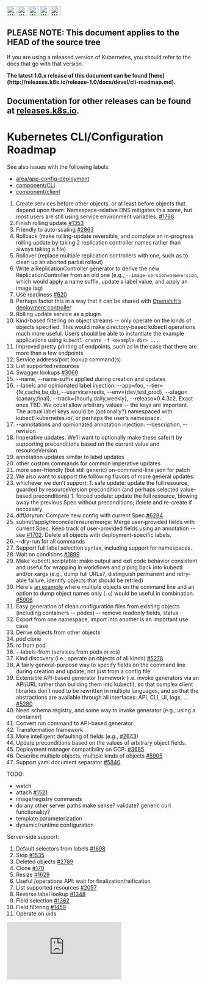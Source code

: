 <!-- BEGIN MUNGE: UNVERSIONED_WARNING -->

<!-- BEGIN STRIP_FOR_RELEASE -->

<img src="http://kubernetes.io/img/warning.png" alt="WARNING"
     width="25" height="25">
<img src="http://kubernetes.io/img/warning.png" alt="WARNING"
     width="25" height="25">
<img src="http://kubernetes.io/img/warning.png" alt="WARNING"
     width="25" height="25">
<img src="http://kubernetes.io/img/warning.png" alt="WARNING"
     width="25" height="25">
<img src="http://kubernetes.io/img/warning.png" alt="WARNING"
     width="25" height="25">

<h2>PLEASE NOTE: This document applies to the HEAD of the source tree</h2>

If you are using a released version of Kubernetes, you should
refer to the docs that go with that version.

<strong>
The latest 1.0.x release of this document can be found
[here](http://releases.k8s.io/release-1.0/docs/devel/cli-roadmap.md).

Documentation for other releases can be found at
[releases.k8s.io](http://releases.k8s.io).
</strong>
--

<!-- END STRIP_FOR_RELEASE -->

<!-- END MUNGE: UNVERSIONED_WARNING -->

# Kubernetes CLI/Configuration Roadmap

See also issues with the following labels:
* [area/app-config-deployment](https://github.com/GoogleCloudPlatform/kubernetes/labels/area/app-config-deployment)
* [component/CLI](https://github.com/GoogleCloudPlatform/kubernetes/labels/component/CLI)
* [component/client](https://github.com/GoogleCloudPlatform/kubernetes/labels/component/client)

1. Create services before other objects, or at least before objects that depend upon them. Namespace-relative DNS mitigates this some, but most users are still using service environment variables. [#1768](https://github.com/GoogleCloudPlatform/kubernetes/issues/1768)
1. Finish rolling update [#1353](https://github.com/GoogleCloudPlatform/kubernetes/issues/1353)
  1. Friendly to auto-scaling [#2863](https://github.com/GoogleCloudPlatform/kubernetes/pull/2863#issuecomment-69701562)
  1. Rollback (make rolling-update reversible, and complete an in-progress rolling update by taking 2 replication controller names rather than always taking a file)
  1. Rollover (replace multiple replication controllers with one, such as to clean up an aborted partial rollout)
  1. Write a ReplicationController generator to derive the new ReplicationController from an old one (e.g., `--image-version=newversion`, which would apply a name suffix, update a label value, and apply an image tag)
  1. Use readiness [#620](https://github.com/GoogleCloudPlatform/kubernetes/issues/620)
  1. Perhaps factor this in a way that it can be shared with [Openshift’s deployment controller](https://github.com/GoogleCloudPlatform/kubernetes/issues/1743) 
  1. Rolling update service as a plugin
1. Kind-based filtering on object streams -- only operate on the kinds of objects specified. This would make directory-based kubectl operations much more useful. Users should be able to instantiate the example applications using `kubectl create -f <example-dir> ...`
1. Improved pretty printing of endpoints, such as in the case that there are more than a few endpoints
1. Service address/port lookup command(s)
1. List supported resources
1. Swagger lookups [#3060](https://github.com/GoogleCloudPlatform/kubernetes/issues/3060)
1. --name, --name-suffix applied during creation and updates
1. --labels and opinionated label injection: --app=foo, --tier={fe,cache,be,db}, --uservice=redis, --env={dev,test,prod}, --stage={canary,final}, --track={hourly,daily,weekly}, --release=0.4.3c2. Exact ones TBD. We could allow arbitrary values -- the keys are important. The actual label keys would be (optionally?) namespaced with kubectl.kubernetes.io/, or perhaps the user’s namespace.
1. --annotations and opinionated annotation injection: --description, --revision
1. Imperative updates. We'll want to optionally make these safe(r) by supporting preconditions based on the current value and resourceVersion.
  1. annotation updates similar to label updates
  1. other custom commands for common imperative updates
  1. more user-friendly (but still generic) on-command-line json for patch
1. We also want to support the following flavors of more general updates:
  1. whichever we don’t support:
    1. safe update: update the full resource, guarded by resourceVersion precondition (and perhaps selected value-based preconditions)
    1. forced update: update the full resource, blowing away the previous Spec without preconditions; delete and re-create if necessary
  1. diff/dryrun: Compare new config with current Spec [#6284](https://github.com/GoogleCloudPlatform/kubernetes/issues/6284)
  1. submit/apply/reconcile/ensure/merge: Merge user-provided fields with current Spec. Keep track of user-provided fields using an annotation -- see [#1702](https://github.com/GoogleCloudPlatform/kubernetes/issues/1702). Delete all objects with deployment-specific labels.
1. --dry-run for all commands
1. Support full label selection syntax, including support for namespaces.
1. Wait on conditions [#1899](https://github.com/GoogleCloudPlatform/kubernetes/issues/1899)
1. Make kubectl scriptable: make output and exit code behavior consistent and useful for wrapping in workflows and piping back into kubectl and/or xargs (e.g., dump full URLs?, distinguish permanent and retry-able failure, identify objects that should be retried)
  1. Here's [an example](http://techoverflow.net/blog/2013/10/22/docker-remove-all-images-and-containers/) where multiple objects on the command line and an option to dump object names only (`-q`) would be useful in combination. [#5906](https://github.com/GoogleCloudPlatform/kubernetes/issues/5906)
1. Easy generation of clean configuration files from existing objects (including containers -- podex) -- remove readonly fields, status
  1. Export from one namespace, import into another is an important use case
1. Derive objects from other objects
  1. pod clone
  1. rc from pod
  1. --labels-from (services from pods or rcs)
1. Kind discovery (i.e., operate on objects of all kinds) [#5278](https://github.com/GoogleCloudPlatform/kubernetes/issues/5278)
1. A fairly general-purpose way to specify fields on the command line during creation and update, not just from a config file
1. Extensible API-based generator framework (i.e. invoke generators via an API/URL rather than building them into kubectl), so that complex client libraries don’t need to be rewritten in multiple languages, and so that the abstractions are available through all interfaces: API, CLI, UI, logs, ... [#5280](https://github.com/GoogleCloudPlatform/kubernetes/issues/5280)
  1. Need schema registry, and some way to invoke generator (e.g., using a container)
  1. Convert run command to API-based generator
1. Transformation framework
  1. More intelligent defaulting of fields (e.g., [#2643](https://github.com/GoogleCloudPlatform/kubernetes/issues/2643))
1. Update preconditions based on the values of arbitrary object fields. 
1. Deployment manager compatibility on GCP: [#3685](https://github.com/GoogleCloudPlatform/kubernetes/issues/3685)
1. Describe multiple objects, multiple kinds of objects [#5905](https://github.com/GoogleCloudPlatform/kubernetes/issues/5905)
1. Support yaml document separator [#5840](https://github.com/GoogleCloudPlatform/kubernetes/issues/5840)

TODO: 
* watch
* attach [#1521](https://github.com/GoogleCloudPlatform/kubernetes/issues/1521)
* image/registry commands
* do any other server paths make sense? validate? generic curl functionality?
* template parameterization
* dynamic/runtime configuration

Server-side support:

1. Default selectors from labels [#1698](https://github.com/GoogleCloudPlatform/kubernetes/issues/1698#issuecomment-71048278)
1. Stop [#1535](https://github.com/GoogleCloudPlatform/kubernetes/issues/1535)
1. Deleted objects [#2789](https://github.com/GoogleCloudPlatform/kubernetes/issues/2789)
1. Clone [#170](https://github.com/GoogleCloudPlatform/kubernetes/issues/170)
1. Resize [#1629](https://github.com/GoogleCloudPlatform/kubernetes/issues/1629)
1. Useful /operations API: wait for finalization/reification
1. List supported resources [#2057](https://github.com/GoogleCloudPlatform/kubernetes/issues/2057)
1. Reverse label lookup [#1348](https://github.com/GoogleCloudPlatform/kubernetes/issues/1348)
1. Field selection [#1362](https://github.com/GoogleCloudPlatform/kubernetes/issues/1362)
1. Field filtering [#1459](https://github.com/GoogleCloudPlatform/kubernetes/issues/1459)
1. Operate on uids


<!-- BEGIN MUNGE: GENERATED_ANALYTICS -->
[![Analytics](https://kubernetes-site.appspot.com/UA-36037335-10/GitHub/docs/devel/cli-roadmap.md?pixel)]()
<!-- END MUNGE: GENERATED_ANALYTICS -->
